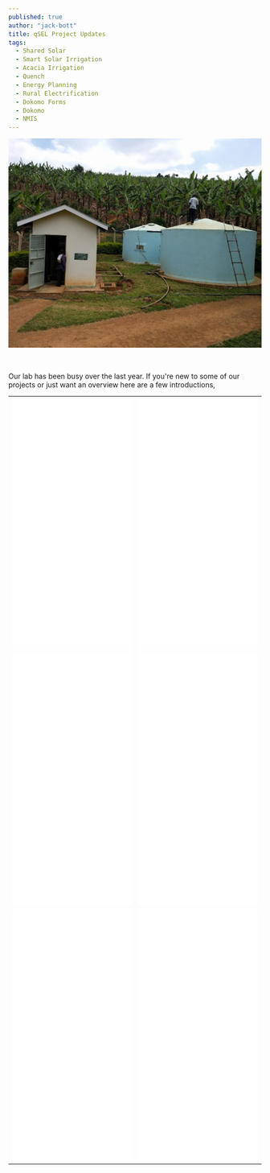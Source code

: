 ```yaml
---
published: true
author: "jack-bott"
title: qSEL Project Updates
tags:
  - Shared Solar
  - Smart Solar Irrigation
  - Acacia Irrigation
  - Quench
  - Energy Planning
  - Rural Electrification
  - Dokomo Forms
  - Dokomo
  - NMIS
---
```


![Pointing](/assets/uploads/blog/2017/qsel-project-updates/water-tanks.jpg)

<br>

Our lab has been busy over the last year. If you're new to some of our projects
or just want an overview here are a few introductions,

<table style="width:100%">
	<tr>
		<td>
      <iframe
        width="100%"
        height="500px"
        src="/assets/uploads/blog/2017/qsel-project-updates/qSEL-AcaciaIrrigation-Brochure-2017.pdf"
        frameborder="0"
        allowfullscreen>
      </iframe>
		</td>
		<td>
      <iframe
        width="100%"
        height="500px"
        src="/assets/uploads/blog/2017/qsel-project-updates/qSEL-Dokomoforms-Brochure-2017.pdf"
        frameborder="0"
        allowfullscreen>
      </iframe>
		</td>
	</tr>
  <tr>
    <td>
      <iframe
        width="100%"
        height="500px"
        src="/assets/uploads/blog/2017/qsel-project-updates/qSEL-ElectrificationPlanning-Brochure-2017.pdf"
        frameborder="0"
        allowfullscreen>
      </iframe>
    </td>
    <td>
      <iframe
        width="100%"
        height="500px"
        src="/assets/uploads/blog/2017/qsel-project-updates/qSEL-NMIS-Brochure-2017.pdf"
        frameborder="0"
        allowfullscreen>
      </iframe>
    </td>
  </tr>
  <tr>
    <td>
      <iframe
        width="100%"
        height="500px"
        src="/assets/uploads/blog/2017/qsel-project-updates/qSEL-Quench-Brochure-2017.pdf"
        frameborder="0"
        allowfullscreen>
      </iframe>
    </td>
    <td>
      <iframe
        width="100%"
        height="500px"
        src="/assets/uploads/blog/2017/qsel-project-updates/qSEL-SharedSolar-Brochure-2017.pdf"
        frameborder="0"
        allowfullscreen>
      </iframe>
    </td>
  </tr>
</table>
